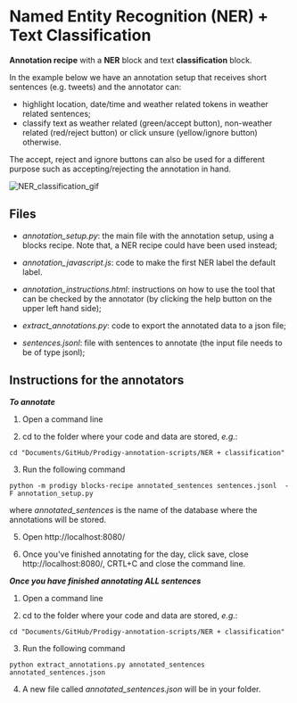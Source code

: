 # Named Entity Recognition (NER) + Text Classification

**Annotation recipe** with a **NER** block and text **classification** block.

In the example below we have an annotation setup that receives short sentences (e.g. tweets) and the annotator can:
- highlight location, date/time and weather related tokens in weather related sentences;
- classify text as weather related (green/accept button), non-weather related (red/reject button) or click unsure (yellow/ignore button) otherwise.

The accept, reject and ignore buttons can also be used for a different purpose such as accepting/rejecting the annotation in hand.

![NER_classification_gif](https://github.com/sofiapinto/Prodigy-annotation-scripts/blob/main/gifs/prodigy_NER_class.gif)

## Files

* *annotation_setup.py*: the main file with the annotation setup, using a blocks recipe. Note that, a NER recipe could have been used instead;

* *annotation_javascript.js*: code to make the first NER label the default label.

* *annotation_instructions.html*: instructions on how to use the tool that can be checked by the annotator (by clicking the help button on the upper left hand side);

* *extract_annotations.py*: code to export the annotated data to a json file;

* *sentences.jsonl*: file with sentences to annotate (the input file needs to be of type jsonl);

## Instructions for the annotators

***To annotate*** 

1. Open a command line

2. cd to the folder where your code and data are stored, *e.g.*:

```
cd "Documents/GitHub/Prodigy-annotation-scripts/NER + classification"
```

3. Run the following command

```
python -m prodigy blocks-recipe annotated_sentences sentences.jsonl  -F annotation_setup.py
```
where *annotated_sentences* is the name of the database where the annotations will be stored.

5. Open http://localhost:8080/

6. Once you've finished annotating for the day, click save, close http://localhost:8080/, CRTL+C and close the command line.

***Once you have finished annotating ALL sentences***

1. Open a command line

2. cd to the folder where your code and data are stored, *e.g.*:

```
cd "Documents/GitHub/Prodigy-annotation-scripts/NER + classification"
```

3. Run the following command

```
python extract_annotations.py annotated_sentences annotated_sentences.json
```

4. A new file called *annotated_sentences.json* will be in your folder. 